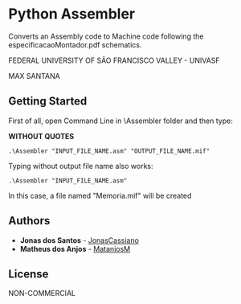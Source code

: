 # Python Assembler

Converts an Assembly code to Machine code following the especificacaoMontador.pdf schematics.

FEDERAL UNIVERSITY OF SÃO FRANCISCO VALLEY - UNIVASF

MAX SANTANA

## Getting Started

First of all, open Command Line in \Assembler folder and then type:

**WITHOUT QUOTES**

```
.\Assembler "INPUT_FILE_NAME.asm" "OUTPUT_FILE_NAME.mif"
```

Typing without output file name also works:

```
.\Assembler "INPUT_FILE_NAME.asm"
```
In this case, a file named "Memoria.mif" will be created


## Authors

* **Jonas dos Santos** - [JonasCassiano](https://github.com/jonascassiano)
* **Matheus dos Anjos** - [MatanjosM](https://github.com)

## License

NON-COMMERCIAL 



